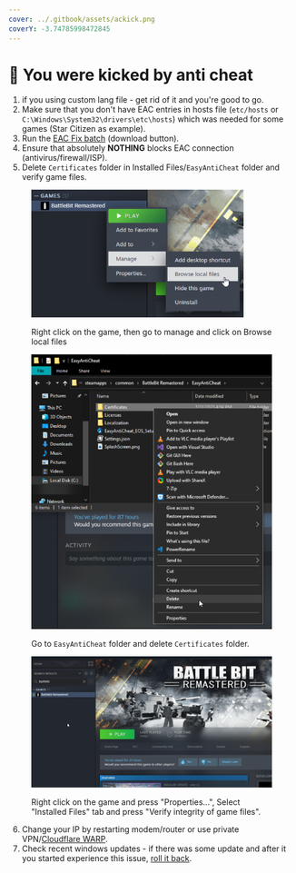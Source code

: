 ```yaml
---
cover: ../.gitbook/assets/ackick.png
coverY: -3.74785998472845
---
```


# 🔘 You were kicked by anti cheat

1. if you using custom lang file - get rid of it and you're good to go.
2. Make sure that you don't have EAC entries in hosts file (`etc/hosts` or `C:\Windows\System32\drivers\etc\hosts`) which was needed for some games (Star Citizen as example).
3. Run the [EAC Fix batch](https://github.com/livingflore/BattleBitEACFix) (download button).
4. Ensure that absolutely **NOTHING** blocks EAC connection (antivirus/firewall/ISP).
5. Delete `Certificates` folder in Installed Files/`EasyAntiCheat` folder and verify game files.

<figure><img src="../.gitbook/assets/browse.png" alt="" width="374"><figcaption><p>Right click on the game, then go to manage and click on Browse local files</p></figcaption></figure>

<figure><img src="../.gitbook/assets/delete.png" alt="" width="464"><figcaption><p>Go to <code>EasyAntiCheat</code> folder and delete <code>Certificates</code> folder.</p></figcaption></figure>

<figure><img src="../.gitbook/assets/BBR_Validation.gif" alt="" width="563"><figcaption><p>Right click on the game and press "Properties...", Select "Installed Files" tab and press "Verify integrity of game files".</p></figcaption></figure>

6. Change your IP by restarting modem/router or use private VPN/[Cloudflare WARP](https://1.1.1.1).
7. Check recent windows updates - if there was some update and after it you started experience this issue, [roll it back](https://www.itechtics.com/rollback-windows-updates/).
